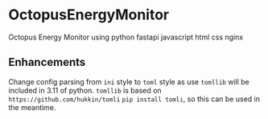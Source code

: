 # OctopusEnergyMonitor

Octopus Energy Monitor using python fastapi javascript html css nginx

## Enhancements

Change config parsing from `ini` style to `toml` style as use `tomllib` will be included in 3.11 of python. `tomllib` is based on `https://github.com/hukkin/tomli` `pip install tomli`, so this can be used in the meantime.
